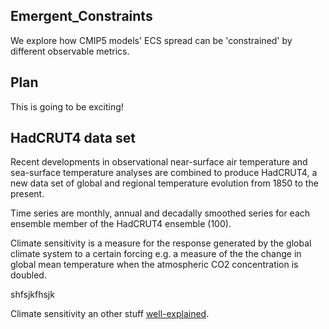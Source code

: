 ## Emergent_Constraints
We explore how CMIP5 models' ECS spread can be 'constrained' by different observable metrics. 

## Plan
This is going to be exciting!

## HadCRUT4 data set
Recent  developments  in  observational  near-surface  air  temperature  and  sea-surface  temperature analyses  are  combined  to  produce  HadCRUT4,  a  new data  set  of  global  and  regional  temperature evolution  from  1850  to  the  present.

Time series are monthly, annual and decadally smoothed series for each ensemble member of the HadCRUT4 ensemble (100).

Climate sensitivity is a measure for the response generated by the global climate system to a certain forcing e.g. a measure of the the change in global mean temperature when the atmospheric CO2 concentration is doubled. 

shfsjkfhsjk


Climate sensitivity an other stuff [well-explained](http://news.mit.edu/2010/explained-climate-sensitivity).




